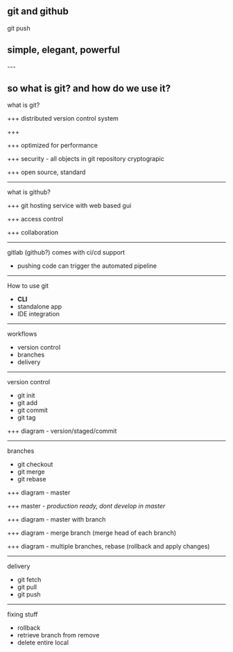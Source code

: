
git and github 
<icons>
---
git push

simple, elegant, powerful
---

<source control icons>
---

so what is git? and how do we use it?
---

what is git?

+++
distributed version control system

+++
<diagram>

+++
optimized for performance

+++
security - all objects in git repository cryptograpic 

+++
open source, standard

---
what is github?

+++
git hosting service with web based gui

+++
access control

+++
collaboration

---
gitlab (github?) comes with ci/cd support
- pushing code can trigger the automated pipeline

---
How to use git
- **CLI**
- standalone app
- IDE integration

---
workflows
- version control
- branches
- delivery

---
version control
- git init
- git add
- git commit
- git tag

+++
diagram - version/staged/commit

---
branches
- git checkout 
- git merge
- git rebase

+++
diagram - master

+++
master - *production ready, dont develop in master*

+++
diagram - master with branch

+++
diagram - merge branch (merge head of each branch)

+++
diagram - multiple branches, rebase (rollback and apply changes)

---
delivery
- git fetch
- git pull
- git push

---
fixing stuff
- rollback
- retrieve branch from remove
- delete entire local

